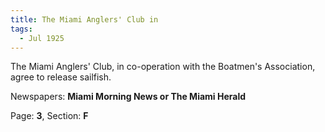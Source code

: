 ```yaml
---  
title: The Miami Anglers' Club in  
tags:  
  - Jul 1925  
---  
```

  
The Miami Anglers' Club, in co-operation with the Boatmen's Association, agree to release sailfish.  
  
Newspapers: **Miami Morning News or The Miami Herald**  
  
Page: **3**, Section: **F** 
